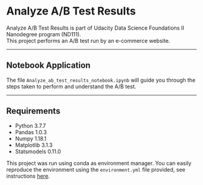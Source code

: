 # Analyze A/B Test Results
Analyze A/B Test Results is part of Udacity Data Science Foundations II Nanodegree program (ND111).<br>
This project performs an A/B test run by an e-commerce website. 
___
## Notebook Application
The file `Analyze_ab_test_results_notebook.ipynb` will guide you through the steps taken to perform and understand the 
A/B test. 
___
## Requirements
* Python 3.7.7
* Pandas 1.0.3
* Numpy 1.18.1
* Matplotlib 3.1.3
* Statsmodels 0.11.0

This project was run using conda as environment manager.
You can easily reproduce the environment using the `environment.yml` file provided, see instructions 
[here](https://docs.conda.io/projects/conda/en/latest/user-guide/tasks/manage-environments.html#creating-an-environment-from-an-environment-yml-file).<br>

